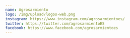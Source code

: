 ```yaml
---
name: Agrosarmiento
logo: /img/upload/logos-web.png
instagram: https://www.instagram.com/agrosarmientoes/
twitter: https://twitter.com/agrosarmientoES
facebook: https://www.facebook.com/agrosarmientoes
---
```

